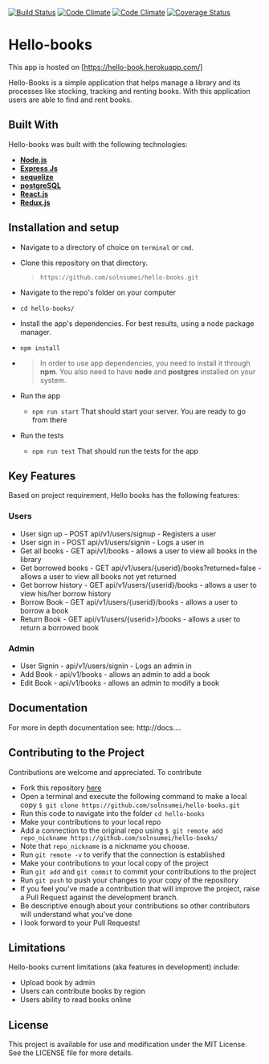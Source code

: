 
[![Build Status](https://travis-ci.org/solnsumei/hello-books.svg?branch=development)](https://travis-ci.org/solnsumei/hello-books)
[![Code Climate](https://codeclimate.com/github/solnsumei/hello-books/badges/gpa.svg)](https://codeclimate.com/github/solnsumei/hello-books)
[![Code Climate](https://codeclimate.com/github/solnsumei/hello-books/badges/coverage.svg)](https://codeclimate.com/github/solnsumei/hello-books/coverage)
[![Coverage Status](https://coveralls.io/repos/github/solnsumei/hello-books/badge.svg?branch=development)](https://coveralls.io/github/solnsumei/hello-books?branch=development)

# Hello-books

This app is hosted on [https://hello-book.herokuapp.com/]

Hello-Books is a simple application that helps manage a library and its processes like stocking, tracking and renting books. With this application users are able to find and rent books.

## Built With
Hello-books was built with the following technologies:
*  **[Node.js](https://nodejs.org/en/)**
*  **[Express Js](https://expressjs.com/)** 
*  **[sequelize](https://www.npmjs.com/package/sequelize)**
*  **[postgreSQL](https://www.postgresql.org/)**
*  **[React.js](https://reactjs.org/)**
*  **[Redux.js](http://redux.js.org/)**

## Installation and setup
*  Navigate to a directory of choice on `terminal` or `cmd`.
*  Clone this repository on that directory.
    >`https://github.com/solnsumei/hello-books.git`

*  Navigate to the repo's folder on your computer
  *  `cd hello-books/`
*  Install the app's dependencies. For best results, using a node package manager.
  *  `npm install`
* 
    >In order to use app dependencies, you need to install it through **npm**. You also need to have **node** and **postgres** installed on your system.

* Run the app
  *  `npm run start`
That should start your server. You are ready to go from there

* Run the tests
  *  `npm run test`
That should run the tests for the app

## Key Features
Based on project requirement, Hello books has the following features:

### Users
- User sign up          - POST api/v1/users/signup             - Registers a user
- User sign in          - POST api/v1/users/signin             - Logs a user in
- Get all books         - GET api/v1/books                     - allows a user to view all books in the library
- Get borrowed books    - GET api/v1/users/{userid}/books?returned=false - allows a user to view all books not yet returned
- Get borrow history    - GET api/v1/users/{userid}/books - allows a user to view his/her borrow history
- Borrow Book  - GET api/v1/users/{userid}/books                - allows a user to borrow a book
- Return Book  - GET api/v1/users/{userid>}/books               - allows a user to return a borrowed book

### Admin
- User Signin  - api/v1/users/signin    - Logs an admin in
- Add  Book    - api/v1/books           - allows an admin to add a book
- Edit Book    - api/v1/books           - allows an admin to modify a book

## Documentation
For more in depth documentation see: http://docs....

## Contributing to the Project
Contributions are welcome and appreciated. To contribute
* Fork this repository [here](https://github.com/solnsumei/hello-books/)
* Open a terminal and execute the following command to make a local copy
`$ git clone https://github.com/solnsumei/hello-books.git`
* Run this code to navigate into the folder `cd hello-books`
* Make your contributions to your local repo
* Add a connection to the original repo using
`$ git remote add repo_nickname https://github.com/solnsumei/hello-books/`
* Note that `repo_nickname` is a nickname you choose.
* Run `git remote -v` to verify that the connection is established
* Make your contributions to your local copy of the project
* Run `git add` and `git commit` to commit your contributions to the project
* Run `git push` to push your changes to your copy of the repository
* If you feel you've made a contribution that will improve the project, raise a Pull Request against the development branch.
* Be descriptive enough about your contributions so other contributors will understand what you've done
* I look forward to your Pull Requests!

## Limitations
  Hello-books current limitations (aka features in development) include:
  - Upload book by admin
  - Users can contribute books by region
  - Users ability to read books online

## License
  This project is available for use and modification under the MIT License. See the LICENSE file for more details.